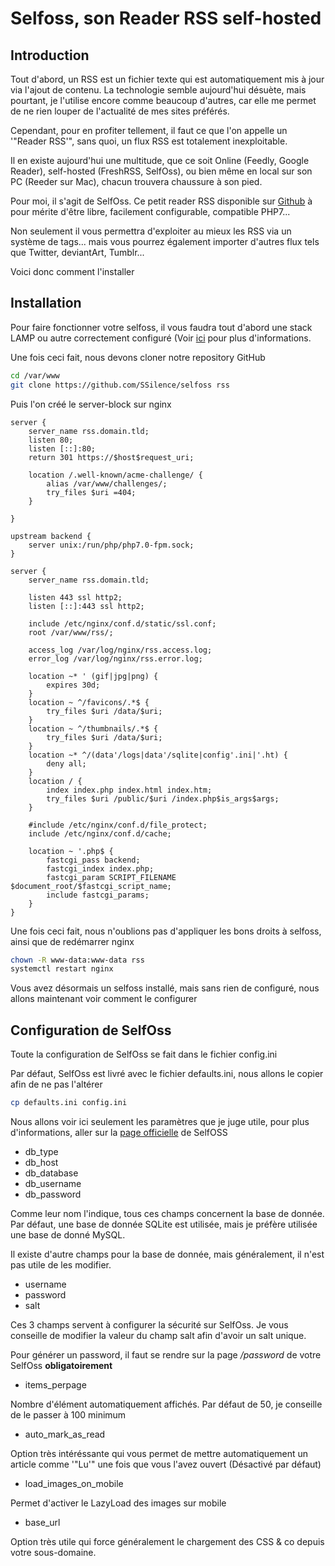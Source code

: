# Selfoss, son Reader RSS self-hosted

## Introduction

Tout d'abord, un RSS est un fichier texte qui est automatiquement mis à
jour via l'ajout de contenu. La technologie semble aujourd'hui
désuète, mais pourtant, je l'utilise encore comme beaucoup d'autres,
car elle me permet de ne rien louper de l'actualité de mes sites
préférés.

Cependant, pour en profiter tellement, il faut ce que l'on appelle un
'"Reader RSS'", sans quoi, un flux RSS est totalement inexploitable.

Il en existe aujourd'hui une multitude, que ce soit Online (Feedly,
Google Reader), self-hosted (FreshRSS, SelfOss), ou bien même en local
sur son PC (Reeder sur Mac), chacun trouvera chaussure à son pied.

Pour moi, il s'agit de SelfOss. Ce petit reader RSS disponible sur
[Github](https://github.com/SSilence/selfoss/) à pour mérite d'être
libre, facilement configurable, compatible PHP7...

Non seulement il vous permettra d'exploiter au mieux les RSS via un
système de tags... mais vous pourrez également importer d'autres flux
tels que Twitter, deviantArt, Tumblr...

Voici donc comment l'installer

## Installation

Pour faire fonctionner votre selfoss, il vous faudra tout d'abord une
stack LAMP ou autre correctement configuré (Voir
[ici](http://wiki.domain.tld/doku.php?id=nginxphpsql) pour plus
d'informations.

Une fois ceci fait, nous devons cloner notre repository GitHub

```bash
cd /var/www
git clone https://github.com/SSilence/selfoss rss
```

Puis l'on créé le server-block sur nginx

```nginx
server {
    server_name rss.domain.tld;
    listen 80;
    listen [::]:80;
    return 301 https://$host$request_uri;

    location /.well-known/acme-challenge/ {
        alias /var/www/challenges/;
        try_files $uri =404;
    }

}

upstream backend {
    server unix:/run/php/php7.0-fpm.sock;
}

server {
    server_name rss.domain.tld;

    listen 443 ssl http2;
    listen [::]:443 ssl http2;

    include /etc/nginx/conf.d/static/ssl.conf;
    root /var/www/rss/;

    access_log /var/log/nginx/rss.access.log;
    error_log /var/log/nginx/rss.error.log;

    location ~* ' (gif|jpg|png) {
        expires 30d;
    }
    location ~ ^/favicons/.*$ {
        try_files $uri /data/$uri;
    }
    location ~ ^/thumbnails/.*$ {
        try_files $uri /data/$uri;
    }
    location ~* ^/(data'/logs|data'/sqlite|config'.ini|'.ht) {
        deny all;
    }
    location / {
        index index.php index.html index.htm;
        try_files $uri /public/$uri /index.php$is_args$args;
    }

    #include /etc/nginx/conf.d/file_protect;
    include /etc/nginx/conf.d/cache;

    location ~ '.php$ {
        fastcgi_pass backend;
        fastcgi_index index.php;
        fastcgi_param SCRIPT_FILENAME $document_root/$fastcgi_script_name;
        include fastcgi_params;
    }
}
```

Une fois ceci fait, nous n'oublions pas d'appliquer les bons droits à
selfoss, ainsi que de redémarrer nginx

```bash
chown -R www-data:www-data rss
systemctl restart nginx
```

Vous avez désormais un selfoss installé, mais sans rien de configuré,
nous allons maintenant voir comment le configurer

## Configuration de SelfOss

Toute la configuration de SelfOss se fait dans le fichier config.ini

Par défaut, SelfOss est livré avec le fichier defaults.ini, nous allons
le copier afin de ne pas l'altérer

```bash
cp defaults.ini config.ini
```

Nous allons voir ici seulement les paramètres que je juge utile, pour
plus d'informations, aller sur la [page
officielle](https://selfoss.aditu.de/) de SelfOSS

* db_type
* db_host
* db_database
* db_username
* db_password

Comme leur nom l'indique, tous ces champs concernent la base de donnée.
Par défaut, une base de donnée SQLite est utilisée, mais je préfère
utilisée une base de donné MySQL.

Il existe d'autre champs pour la base de donnée, mais généralement, il
n'est pas utile de les modifier.

* username
* password
* salt

Ces 3 champs servent à configurer la sécurité sur SelfOss. Je vous
conseille de modifier la valeur du champ salt afin d'avoir un salt
unique.

Pour générer un password, il faut se rendre sur la page */password* de
votre SelfOss **obligatoirement**

* items_perpage

Nombre d'élément automatiquement affichés. Par défaut de 50, je
conseille de le passer à 100 minimum

* auto_mark_as_read

Option très intéréssante qui vous permet de mettre automatiquement un
article comme '"Lu'" une fois que vous l'avez ouvert (Désactivé par
défaut)

* load_images_on_mobile

Permet d'activer le LazyLoad des images sur mobile

* base_url

Option très utile qui force généralement le chargement des CSS & co
depuis votre sous-domaine.
